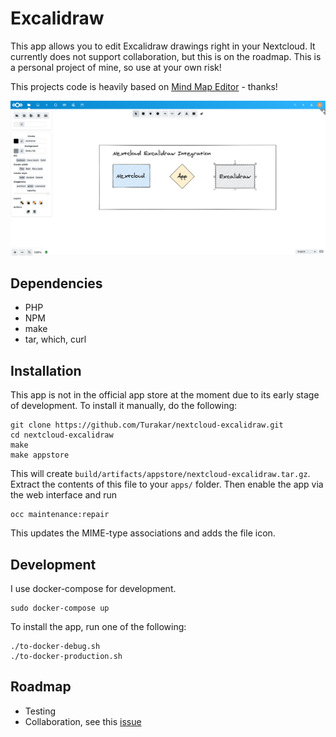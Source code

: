 # Excalidraw
This app allows you to edit Excalidraw drawings right in your Nextcloud.
It currently does not support collaboration, but this is on the roadmap.
This is a personal project of mine, so use at your own risk!

This projects code is heavily based on [Mind Map Editor](https://github.com/ACTom/files_mindmap) - thanks!

![Screenshot](screenshot.png)

## Dependencies
- PHP
- NPM
- make
- tar, which, curl

## Installation
This app is not in the official app store at the moment due to its early stage of development.
To install it manually, do the following:

```
git clone https://github.com/Turakar/nextcloud-excalidraw.git
cd nextcloud-excalidraw
make
make appstore
```

This will create `build/artifacts/appstore/nextcloud-excalidraw.tar.gz`.
Extract the contents of this file to your `apps/` folder.
Then enable the app via the web interface and run

```
occ maintenance:repair
```

This updates the MIME-type associations and adds the file icon.

## Development
I use docker-compose for development.

```
sudo docker-compose up
```

To install the app, run one of the following:

```
./to-docker-debug.sh
./to-docker-production.sh
```

## Roadmap
- Testing
- Collaboration, see this [issue](https://github.com/excalidraw/excalidraw-embed/issues/28)
